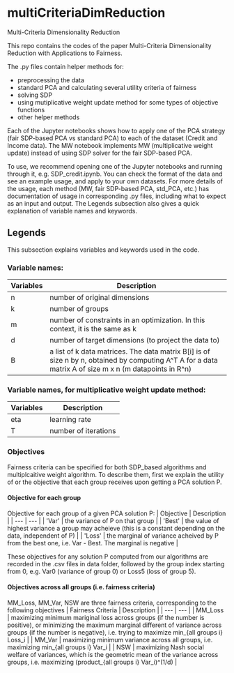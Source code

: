 # multiCriteriaDimReduction
Multi-Criteria Dimensionality Reduction

This repo contains the codes of the paper Multi-Criteria Dimensionality Reduction with Applications to Fairness.

The .py files contain helper methods for:
- preprocessing the data
- standard PCA and calculating several utility criteria of fairness
- solving SDP
- using mutiplicative weight update method for some types of objective functions
- other helper methods

Each of the Jupyter notebooks shows how to apply one of the PCA strategy (fair SDP-based PCA vs standard PCA) to each of the dataset (Credit and Income data). The MW notebook implements MW (multiplicative weight update) instead of using SDP solver for the fair SDP-based PCA.

To use, we recommend opening one of the Jupyter notebooks and running through it, e.g. SDP_credit.ipynb. You can check the format of the data and see an example usage, and apply to your own datasets. For more details of the usage, each method (MW, fair SDP-based PCA, std_PCA, etc.) has documentation of usage in corresponding .py files, including what to expect as an input and output. The Legends subsection also gives a quick explanation of variable names and keywords.

## Legends
This subsection explains variables and keywords used in the code.

### Variable names:

| Variables | Description |
| --- | --- |
| n | number of original dimensions |
| k | number of groups |
| m | number of constraints in an optimization. In this context, it is the same as k |
| d | number of target dimensions (to project the data to) |
| B | a list of k data matrices. The data matrix B[i] is of size n by n, obtained by computing A^T A for a data matrix A of size m x n (m datapoints in R^n) |

### Variable names, for multiplicative weight update method:

| Variables | Description |
| --- | --- |
| eta | learning rate |
| T | number of iterations |

### Objectives
Fairness criteria can be specified for both SDP_based algorithms and multiplcaitive weight algorithm. To describe them, first we explain the utility of or the objective that each group receives upon getting a PCA solution P.

#### Objective for each group
Objective for each group of a given PCA solution P:
| Objective | Description |
| --- | --- |
| 'Var' | the variance of P on that group |
| 'Best' | the value of highest variance a group may acheieve (this is a constant depending on the data, independent of P) |
| 'Loss' | the marginal of variance acheived by P from the best one, i.e. Var - Best. The marginal is negative |

These objectives for any solution P computed from our algorithms are recorded in the .csv files in data folder, followed by the group index starting from 0, e.g. Var0 (variance of group 0) or Loss5 (loss of group 5).

#### Objectives across all groups (i.e. fairness criteria)
MM_Loss, MM_Var, NSW are three fairness criteria, corresponding to the following objectives
| Fairness Criteria | Description |
| --- | --- |
| MM_Loss | maximizing minimum mariginal loss across groups (if the number is positive), or minimizing the maximum marginal different of variance across groups (if the number is negative), i.e. trying to maximize min_{all groups i} Loss_i |
| MM_Var | maximizing minimum variance across all groups, i.e. maximizing min_{all groups i} Var_i |
| NSW | maximizing Nash social welfare of variances, which is the geometric mean of the variance across groups, i.e. maximizing (product_{all groups i} Var_i)^(1/d) |
  

